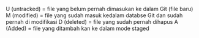 U (untracked) = file yang belum pernah dimasukan ke dalam Git (file baru)
M (modified) = file yang sudah masuk kedalam databse Git dan sudah pernah di modifikasi
D (deleted) = file yang sudah pernah dihapus
A (Added) = file yang ditambah kan ke dalam mode staged
